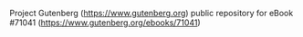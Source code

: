 Project Gutenberg (https://www.gutenberg.org) public repository for
eBook #71041 (https://www.gutenberg.org/ebooks/71041)

